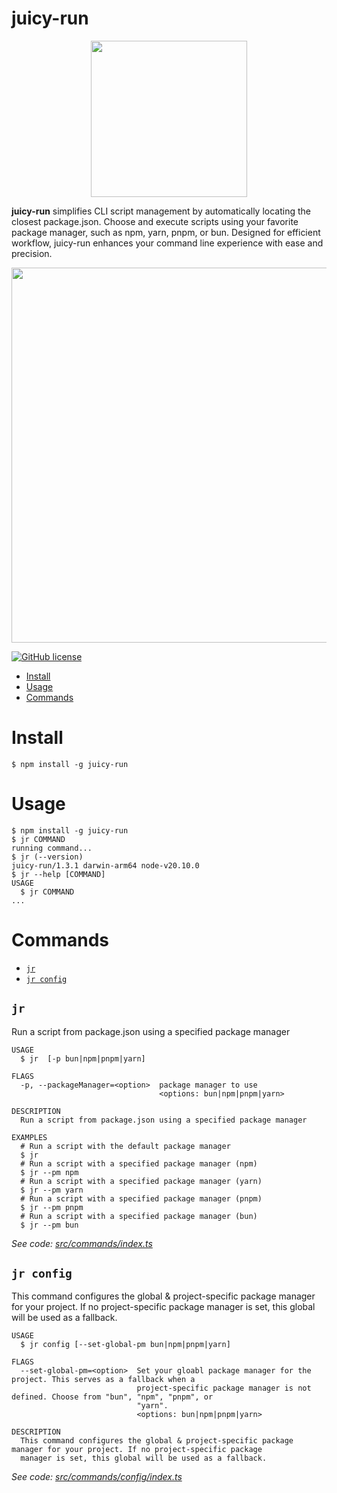 juicy-run
=================
<div align="center">
  <img src="https://github.com/juicyjusung/juicy-run/assets/46892438/66af1e2d-fb19-4862-99cf-a9c0a1433f8d" width="250">
</div>
<p><strong>juicy-run</strong> simplifies CLI script management by automatically locating the closest package.json.
    Choose and execute scripts using your favorite package manager, such as npm, yarn, pnpm, or bun. Designed for efficient workflow, juicy-run enhances your command line experience with ease and precision.</p>

<div align="center">
  <img src="https://github.com/juicyjusung/juicy-run/assets/46892438/0d1bc86f-0b3e-41e6-89bc-70acbc92b4ce" width="600">
</div>

[![GitHub license](https://img.shields.io/github/license/oclif/hello-world)](https://github.com/oclif/hello-world/blob/main/LICENSE)

<!-- toc -->
* [Install](#install)
* [Usage](#usage)
* [Commands](#commands)
<!-- tocstop -->
# Install
```sh-session
$ npm install -g juicy-run
```


# Usage
<!-- usage -->
```sh-session
$ npm install -g juicy-run
$ jr COMMAND
running command...
$ jr (--version)
juicy-run/1.3.1 darwin-arm64 node-v20.10.0
$ jr --help [COMMAND]
USAGE
  $ jr COMMAND
...
```
<!-- usagestop -->
# Commands
<!-- commands -->
* [`jr`](#jr)
* [`jr config`](#jr-config)

## `jr`

Run a script from package.json using a specified package manager

```
USAGE
  $ jr  [-p bun|npm|pnpm|yarn]

FLAGS
  -p, --packageManager=<option>  package manager to use
                                 <options: bun|npm|pnpm|yarn>

DESCRIPTION
  Run a script from package.json using a specified package manager

EXAMPLES
  # Run a script with the default package manager
  $ jr
  # Run a script with a specified package manager (npm)
  $ jr --pm npm
  # Run a script with a specified package manager (yarn)
  $ jr --pm yarn
  # Run a script with a specified package manager (pnpm)
  $ jr --pm pnpm
  # Run a script with a specified package manager (bun)
  $ jr --pm bun
```

_See code: [src/commands/index.ts](https://github.com/juicyjusung/juicy-run/blob/v1.3.1/src/commands/index.ts)_

## `jr config`

This command configures the global & project-specific package manager for your project. If no project-specific package manager is set, this global will be used as a fallback.

```
USAGE
  $ jr config [--set-global-pm bun|npm|pnpm|yarn]

FLAGS
  --set-global-pm=<option>  Set your gloabl package manager for the project. This serves as a fallback when a
                            project-specific package manager is not defined. Choose from "bun", "npm", "pnpm", or
                            "yarn".
                            <options: bun|npm|pnpm|yarn>

DESCRIPTION
  This command configures the global & project-specific package manager for your project. If no project-specific package
  manager is set, this global will be used as a fallback.
```

_See code: [src/commands/config/index.ts](https://github.com/juicyjusung/juicy-run/blob/v1.3.1/src/commands/config/index.ts)_
<!-- commandsstop -->
